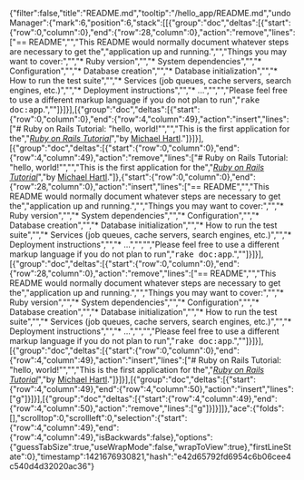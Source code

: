 {"filter":false,"title":"README.md","tooltip":"/hello_app/README.md","undoManager":{"mark":6,"position":6,"stack":[[{"group":"doc","deltas":[{"start":{"row":0,"column":0},"end":{"row":28,"column":0},"action":"remove","lines":["== README","","This README would normally document whatever steps are necessary to get the","application up and running.","","Things you may want to cover:","","* Ruby version","","* System dependencies","","* Configuration","","* Database creation","","* Database initialization","","* How to run the test suite","","* Services (job queues, cache servers, search engines, etc.)","","* Deployment instructions","","* ...","","","Please feel free to use a different markup language if you do not plan to run","<tt>rake doc:app</tt>.",""]}]}],[{"group":"doc","deltas":[{"start":{"row":0,"column":0},"end":{"row":4,"column":49},"action":"insert","lines":["# Ruby on Rails Tutorial: \"hello, world!\"","","This is the first application for the","[*Ruby on Rails Tutorial*](http://www.railstutorial.org/)","by [Michael Hartl](http://www.michaelhartl.com/)."]}]}],[{"group":"doc","deltas":[{"start":{"row":0,"column":0},"end":{"row":4,"column":49},"action":"remove","lines":["# Ruby on Rails Tutorial: \"hello, world!\"","","This is the first application for the","[*Ruby on Rails Tutorial*](http://www.railstutorial.org/)","by [Michael Hartl](http://www.michaelhartl.com/)."]},{"start":{"row":0,"column":0},"end":{"row":28,"column":0},"action":"insert","lines":["== README","","This README would normally document whatever steps are necessary to get the","application up and running.","","Things you may want to cover:","","* Ruby version","","* System dependencies","","* Configuration","","* Database creation","","* Database initialization","","* How to run the test suite","","* Services (job queues, cache servers, search engines, etc.)","","* Deployment instructions","","* ...","","","Please feel free to use a different markup language if you do not plan to run","<tt>rake doc:app</tt>.",""]}]}],[{"group":"doc","deltas":[{"start":{"row":0,"column":0},"end":{"row":28,"column":0},"action":"remove","lines":["== README","","This README would normally document whatever steps are necessary to get the","application up and running.","","Things you may want to cover:","","* Ruby version","","* System dependencies","","* Configuration","","* Database creation","","* Database initialization","","* How to run the test suite","","* Services (job queues, cache servers, search engines, etc.)","","* Deployment instructions","","* ...","","","Please feel free to use a different markup language if you do not plan to run","<tt>rake doc:app</tt>.",""]}]}],[{"group":"doc","deltas":[{"start":{"row":0,"column":0},"end":{"row":4,"column":49},"action":"insert","lines":["# Ruby on Rails Tutorial: \"hello, world!\"","","This is the first application for the","[*Ruby on Rails Tutorial*](http://www.railstutorial.org/)","by [Michael Hartl](http://www.michaelhartl.com/)."]}]}],[{"group":"doc","deltas":[{"start":{"row":4,"column":49},"end":{"row":4,"column":50},"action":"insert","lines":["g"]}]}],[{"group":"doc","deltas":[{"start":{"row":4,"column":49},"end":{"row":4,"column":50},"action":"remove","lines":["g"]}]}]]},"ace":{"folds":[],"scrolltop":0,"scrollleft":0,"selection":{"start":{"row":4,"column":49},"end":{"row":4,"column":49},"isBackwards":false},"options":{"guessTabSize":true,"useWrapMode":false,"wrapToView":true},"firstLineState":0},"timestamp":1421676930821,"hash":"e42d65792fd6954c6b06cee4c540d4d32020ac36"}